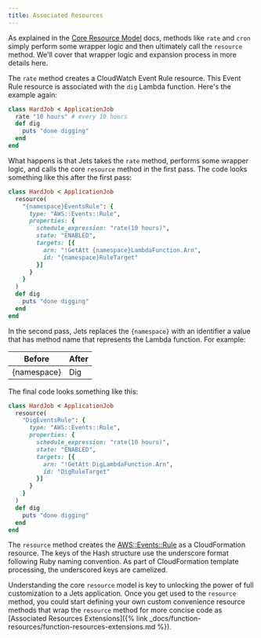 ```yaml
---
title: Associated Resources
---
```


As explained in the [Core Resource Model](http://rubyonjets.com/docs/core-resource/) docs, methods like `rate` and `cron` simply perform some wrapper logic and then ultimately call the `resource` method. We'll cover that wrapper logic and expansion process in more details here.

The `rate` method creates a CloudWatch Event Rule resource. This Event Rule resource is associated with the `dig` Lambda function. Here's the example again:

```ruby
class HardJob < ApplicationJob
  rate "10 hours" # every 10 hours
  def dig
    puts "done digging"
  end
end
```

What happens is that Jets takes the `rate` method, performs some wrapper logic, and calls the core `resource` method in the first pass.  The code looks something like this after the first pass:

```ruby
class HardJob < ApplicationJob
  resource(
    "{namespace}EventsRule": {
      type: "AWS::Events::Rule",
      properties: {
        schedule_expression: "rate(10 hours)",
        state: "ENABLED",
        targets: [{
          arn: "!GetAtt {namespace}LambdaFunction.Arn",
          id: "{namespace}RuleTarget"
        }]
      }
    }
  )
  def dig
    puts "done digging"
  end
end
```

In the second pass, Jets replaces the `{namespace}` with an identifier a value that has method name that represents the Lambda function. For example:

Before | After
--- | ---
{namespace} | Dig

The final code looks something like this:

```ruby
class HardJob < ApplicationJob
  resource(
    "DigEventsRule": {
      type: "AWS::Events::Rule",
      properties: {
        schedule_expression: "rate(10 hours)",
        state: "ENABLED",
        targets: [{
          arn: "!GetAtt DigLambdaFunction.Arn",
          id: "DigRuleTarget"
        }]
      }
    }
  )
  def dig
    puts "done digging"
  end
end
```

The `resource` method creates the [AWS::Events::Rule](https://docs.aws.amazon.com/AWSCloudFormation/latest/UserGuide/aws-resource-events-rule.html) as a CloudFormation resource. The keys of the Hash structure use the underscore format following Ruby naming convention. As part of CloudFormation template processing, the underscored keys are camelized.

Understanding the core `resource` model is key to unlocking the power of full customization to a Jets application. Once you get used to the `resource` method, you could start defining your own custom convenience resource methods that wrap the `resource` method for more concise code as [Associated Resources Extensions]({% link _docs/function-resources/function-resources-extensions.md %}).

